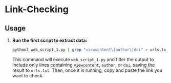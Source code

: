 # Link-Checking

## Usage

1. **Run the first script to extract data:**

   ```bash
   python3 web_script_1.py | grep "viewcontent\|author\|doi" > urls.txt && python3 web_script2.py
   ```

   This command will execute `web_script_1.py` and filter the output to include only lines containing `viewcontent`, `author`, or `doi`, saving the result to `urls.txt`.
   Then, once it is running, copy and paste the link you want to check.

